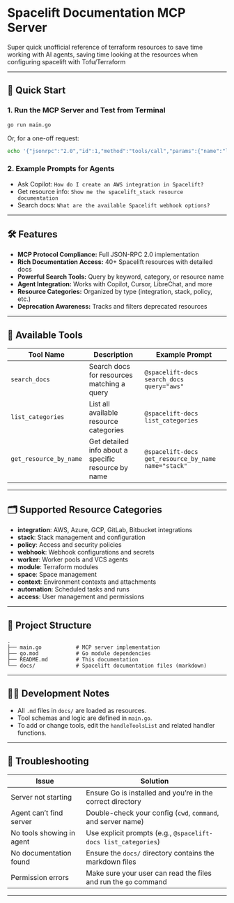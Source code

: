 # Spacelift Documentation MCP Server

Super quick unofficial reference of terraform resources to save time working with AI agents, saving time looking at the resources when configuring spacelift with Tofu/Terraform


---

## 🚀 Quick Start

### 1. Run the MCP Server and Test from Terminal

```sh
go run main.go
```

Or, for a one-off request:

```sh
echo '{"jsonrpc":"2.0","id":1,"method":"tools/call","params":{"name":"list_categories","arguments":{}}}' | go run main.go
```

### 2. Example Prompts for Agents
- Ask Copilot: `How do I create an AWS integration in Spacelift?`
- Get resource info: `Show me the spacelift_stack resource documentation`
- Search docs: `What are the available Spacelift webhook options?`

---

## 🛠️ Features
- **MCP Protocol Compliance:** Full JSON-RPC 2.0 implementation
- **Rich Documentation Access:** 40+ Spacelift resources with detailed docs
- **Powerful Search Tools:** Query by keyword, category, or resource name
- **Agent Integration:** Works with Copilot, Cursor, LibreChat, and more
- **Resource Categories:** Organized by type (integration, stack, policy, etc.)
- **Deprecation Awareness:** Tracks and filters deprecated resources

---

## 🤖 Available Tools

| Tool Name             | Description                                                      | Example Prompt                                 |
|----------------------|------------------------------------------------------------------|------------------------------------------------|
| `search_docs`        | Search docs for resources matching a query                       | `@spacelift-docs search_docs query="aws"`    |
| `list_categories`    | List all available resource categories                           | `@spacelift-docs list_categories`              |
| `get_resource_by_name`| Get detailed info about a specific resource by name              | `@spacelift-docs get_resource_by_name name="stack"` |

---

## 🗂️ Supported Resource Categories
- **integration**: AWS, Azure, GCP, GitLab, Bitbucket integrations
- **stack**: Stack management and configuration
- **policy**: Access and security policies
- **webhook**: Webhook configurations and secrets
- **worker**: Worker pools and VCS agents
- **module**: Terraform modules
- **space**: Space management
- **context**: Environment contexts and attachments
- **automation**: Scheduled tasks and runs
- **access**: User management and permissions

---


## 📝 Project Structure

```
.
├── main.go           # MCP server implementation
├── go.mod            # Go module dependencies
├── README.md         # This documentation
└── docs/             # Spacelift documentation files (markdown)
```

---

## 🧑‍💻 Development Notes
- All `.md` files in `docs/` are loaded as resources.
- Tool schemas and logic are defined in `main.go`.
- To add or change tools, edit the `handleToolsList` and related handler functions.

---

## 🐞 Troubleshooting

| Issue                        | Solution                                                      |
|------------------------------|---------------------------------------------------------------|
| Server not starting          | Ensure Go is installed and you’re in the correct directory    |
| Agent can’t find server      | Double-check your config (`cwd`, `command`, and server name)  |
| No tools showing in agent    | Use explicit prompts (e.g., `@spacelift-docs list_categories`)|
| No documentation found       | Ensure the `docs/` directory contains the markdown files      |
| Permission errors            | Make sure your user can read the files and run the `go` command|

---